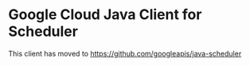 # Google Cloud Java Client for Scheduler

This client has moved to https://github.com/googleapis/java-scheduler